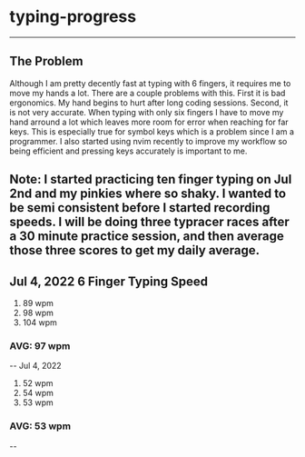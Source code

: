 # typing-progress
------
## The Problem
Although I am pretty decently fast at typing with 6 fingers, it requires me to move my hands a lot. There are a couple problems with this. First it is bad ergonomics. My hand begins to hurt after long coding sessions. Second, it is not very accurate. When typing with only six fingers I have to move my hand arround a lot which leaves more room for error when reaching for far keys. This is especially true for symbol keys which is a problem since I am a programmer. I also started using nvim recently to improve my workflow so being efficient and pressing keys accurately is important to me.

Note: I started practicing ten finger typing on Jul 2nd and my pinkies where so shaky. I wanted to be semi consistent before I started recording speeds.
I will be doing three typracer races after a 30 minute practice session, and then average those three scores to get my daily average.
--
## Jul 4, 2022 6 Finger Typing Speed
1. 89 wpm
2. 98 wpm
3. 104 wpm
### AVG: 97 wpm
--
Jul 4, 2022
1. 52 wpm
2. 54 wpm
3. 53 wpm
### AVG: 53 wpm
--
